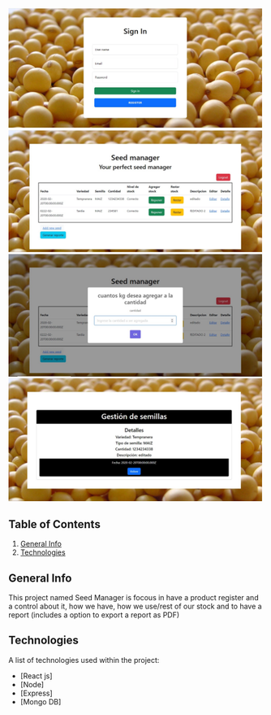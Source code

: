 
 <img src="https://github.com/camj10/seed_para_alzar/blob/master/client/src/assets/img/login.jpeg" alt="Login" width="500px">
 
  <img src="https://github.com/camj10/seed_para_alzar/blob/master/client/src/assets/img/home.jpeg" alt="Home" width="500px">
  
  <img src="https://github.com/camj10/seed_para_alzar/blob/master/client/src/assets/img/addStock.jpeg" alt="Add stock" width="500px">
  <img src="https://github.com/camj10/seed_para_alzar/blob/master/client/src/assets/img/details.jpeg" alt="Details of the product" width="500px">
   


## Table of Contents
1. [General Info](#general-info)
2. [Technologies](#technologies)

## General Info
This project named Seed Manager is focous in have a product register and a control about it, how we have, how we use/rest of our stock and to have a report
(includes a option to export a report as PDF)

## Technologies
A list of technologies used within the project:
* [React js]
* [Node]
* [Express]
* [Mongo DB]
